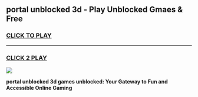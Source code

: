 
## portal unblocked 3d - Play Unblocked Gmaes & Free
<h3>
<a href="https://news.freeplayer.one?title=portal_unblocked_3d&ref=16F">CLICK TO PLAY</a></h3>
<hr>

<h3>
<a href="https://news.freeplayer.one?title=portal_unblocked_3d&ref=16F">CLICK 2 PLAY</a>
  
</h3>

<a href="https://news.freeplayer.one?title=portal_unblocked_3d&ref=16F/"><img src="https://clearcache.store/games.png"></a>


**portal unblocked 3d games unblocked: Your Gateway to Fun and Accessible Online Gaming**
